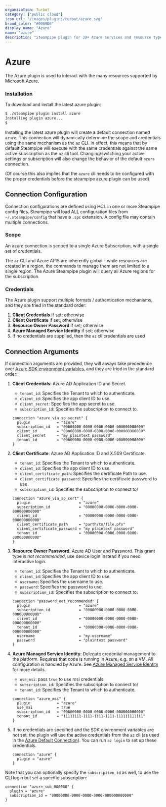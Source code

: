 ```yaml
---
organization: Turbot
category: ["public cloud"]
icon_url: "/images/plugins/turbot/azure.svg"
brand_color: "#0089D6"
display_name: "Azure"
name: "azure"
description: "Steampipe plugin for 30+ Azure services and resource types."
---
```


# Azure

The Azure plugin is used to interact with the many resources supported by Microsoft Azure.

### Installation

To download and install the latest azure plugin:

```bash
$ ./steampipe plugin install azure
Installing plugin azure...
$
```

Installing the latest azure plugin will create a default connection named `azure`. This connection will dynamically determine the scope and credentials using the same mechanism as the `az` CLI. In effect, this means that by default Steampipe will execute with the same credentials against the same active subscription as the `az` cli tool. Changing/switching your active settings or subscription will also change the behavior of the default `azure` connection.

(Of course this also implies that the `azure` cli needs to be configured with the proper credentials before the steampipe azure plugin can be used).

## Connection Configuration

Connection configurations are defined using HCL in one or more Steampipe config files. Steampipe will load ALL configuration files from `~/.steampipe/config` that have a `.spc` extension. A config file may contain multiple connections.

### Scope

An azure connection is scoped to a single Azure Subscription, with a single set of credentials.

The `az` CLI and Azure APIS are inherently global - while resources are created in a region, the commands to manage them are not limited to a single region. The Azure Steampipe plugin will query all Azure regions for the subscription.

### Credentials

The Azure plugin support multiple formats / authentication mechanisms, and they are tried in the standard order:

1. **Client Credentials** if set; otherwise
2. **Client Certificate** if set; otherwise
3. **Resource Owner Password** if set; otherwise
4. **Azure Managed Service Identity** if set; otherwise
5. If no credentials are supplied, then the `az` cli credentials are used

## Connection Arguments

If connection arguments are provided, they will always take precedence over [Azure SDK environment variables](https://github.com/Azure/azure-sdk-for-go#more-authentication-details), and they are tried in the standard order:

1. **Client Credentials**: Azure AD Application ID and Secret.

   - `tenant_id`: Specifies the Tenant to which to authenticate.
   - `client_id`: Specifies the app client ID to use.
   - `client_secret`: Specifies the app secret to use.
   - `subscription_id`: Specifies the subscription to connect to.

   ```hcl
   connection "azure_via_sp_secret" {
     plugin            = "azure"
     subscription_id   = "00000000-0000-0000-0000-000000000000"
     client_id         = "00000000-0000-0000-0000-000000000000"
     client_secret     = "my plaintext password"
     tenant_id         = "00000000-0000-0000-0000-000000000000"
   }
   ```

2. **Client Certificate**: Azure AD Application ID and X.509 Certificate.

   - `tenant_id`: Specifies the Tenant to which to authenticate.
   - `client_id`: Specifies the app client ID to use.
   - `client_certificate_path`: Specifies the certificate Path to use.
   - `client_certificate_password`: Specifies the certificate password to use.
   - `subscription_id`: Specifies the subscription to connect to/

   ```hcl
   connection "azure_via_sp_cert" {
     plugin                      = "azure"
     subscription_id             = "00000000-0000-0000-0000-000000000000"
     client_id                   = "00000000-0000-0000-0000-000000000000"
     client_certificate_path     = "parth/to/file.pfx"
     client_certificate_password = "my plaintext password"
     tenant_id                   = "00000000-0000-0000-0000-000000000000"
   }
   ```

3. **Resource Owner Password**: Azure AD User and Password. This grant type is _not recommended_, use device login instead if you need interactive login.

   - `tenant_id`: Specifies the Tenant to which to authenticate.
   - `client_id`: Specifies the app client ID to use.
   - `username`: Specifies the username to use.
   - `password`: Specifies the password to use.
   - `subscription_id`: Specifies the subscription to connect to.

   ```hcl
   connection "password_not_recommended" {
     plugin                      = "azure"
     subscription_id             = "00000000-0000-0000-0000-000000000000"
     client_id                   = "00000000-0000-0000-0000-000000000000"
     tenant_id                   = "00000000-0000-0000-0000-000000000000"
     username                    = "my-username"
     password                    = "plaintext password"
   }
   ```

4. **Azure Managed Service Identity**: Delegate credential management to the platform. Requires that code is running in Azure, e.g. on a VM. All configuration is handled by Azure. See [Azure Managed Service Identity](https://docs.microsoft.com/azure/active-directory/msi-overview) for more details.

   - `use_msi`: pass `true` to use msi credentials
   - `subscription_id`: Specifies the subscription to connect to/
   - `tenant_id`: Specifies the Tenant to which to authenticate.

   ```hcl
   connection "azure_msi" {
     plugin            = "azure"
     use_msi           = true
     subscription_id   = "00000000-0000-0000-0000-000000000000"
     tenant_id         = "11111111-1111-1111-1111-111111111111"
   }
   ```

5. If no credentials are specified and the SDK environment variables are not set, the plugin will use the active credentials from the `az` cli (as used in the [Azure Default Connection](#azure-default-connection)). You can run `az login` to set up these credentials.

   ```hcl
   connection "azure" {
     plugin = "azure"
   }
   ```

Note that you can optionally specify the `subscription_id` as well, to use the CLI login but set a specific subscription:

  ```hcl
  connection "azure_sub_000000" {
    plugin = "azure"
    subscription_id = "00000000-0000-0000-0000-000000000000"
  }
  ```
